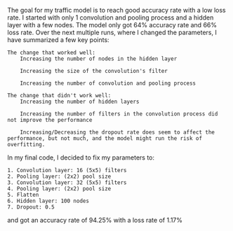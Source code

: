 The goal for my traffic model is to reach good accuracy rate with a low loss rate. I started with only 1 convolution and pooling process and a hidden layer with a few nodes. The model only got 64% accuracy rate and 66% loss rate. Over the next multiple runs, where I changed the parameters, I have summarized a few key points:

    The change that worked well:
        Increasing the number of nodes in the hidden layer

        Increasing the size of the convolution's filter

        Increasing the number of convolution and pooling process
    
    The change that didn't work well:
        Increasing the number of hidden layers

        Increasing the number of filters in the convolution process did not improve the performance

        Increasing/Decreasing the dropout rate does seem to affect the performance, but not much, and the model might run the risk of overfitting.

In my final code, I decided to fix my parameters to:

    1. Convolution layer: 16 (5x5) filters
    2. Pooling layer: (2x2) pool size
    3. Convolution layer: 32 (5x5) filters
    4. Pooling layer: (2x2) pool size
    5. Flatten
    6. Hidden layer: 100 nodes
    7. Dropout: 0.5

and got an accuracy rate of 94.25% with a loss rate of 1.17%
